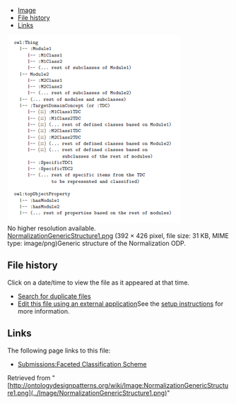 * [Image](../Image/NormalizationGenericStructure1.png#file)
* [File history](../Image/NormalizationGenericStructure1.png#filehistory)
* [Links](../Image/NormalizationGenericStructure1.png#filelinks)

[![Image:NormalizationGenericStructure1.png](../images/2/23/NormalizationGenericStructure1.png)](../images/2/23/NormalizationGenericStructure1.png)  
No higher resolution available.  
[NormalizationGenericStructure1.png](../images/2/23/NormalizationGenericStructure1.png)‎ (392 × 426 pixel, file size: 31 KB, MIME type: image/png)Generic structure of the Normalization ODP.




## File history

Click on a date/time to view the file as it appeared at that time.



  
* [Search for duplicate files](http://ontologydesignpatterns.org/wiki/Special:FileDuplicateSearch/NormalizationGenericStructure1.png "Special:FileDuplicateSearch/NormalizationGenericStructure1.png")
* [Edit this file using an external application](http://ontologydesignpatterns.org/wiki/index.php?title=Image:NormalizationGenericStructure1.png&action=edit&externaledit=true&mode=file "Image:NormalizationGenericStructure1.png")See the [setup instructions](http://www.mediawiki.org/wiki/Manual:External_editors "http://www.mediawiki.org/wiki/Manual:External_editors") for more information.

## Links



The following page links to this file:


* [Submissions:Faceted Classification Scheme](../Submissions/Faceted_Classification_Scheme "Submissions:Faceted Classification Scheme")


Retrieved from "[http://ontologydesignpatterns.org/wiki/Image:NormalizationGenericStructure1.png](../Image/NormalizationGenericStructure1.png)"